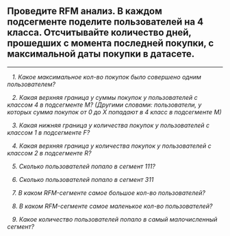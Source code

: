 ## Проведите RFM анализ. В каждом подсегменте поделите пользователей на 4 класса. Отсчитывайте количество дней, прошедших с момента последней покупки, с максимальной даты покупки в датасете.
_____
&nbsp;&nbsp;&nbsp;*1. Какое максимальное кол-во покупок было совершено одним пользователем?*

&nbsp;&nbsp;&nbsp;*2. Какая верхняя граница у суммы покупок у пользователей с классом 4 в подсегменте М? (Другими словами: пользователи, у которых сумма покупок от 0 до Х попадают в 4 класс в подсегменте М)*

&nbsp;&nbsp;&nbsp;*3. Какая нижняя граница у количества покупок у пользователей с классом 1 в подсегменте F?*

&nbsp;&nbsp;&nbsp;*4. Какая верхняя граница у количества покупок у пользователей с классом 2 в подсегменте R?*

&nbsp;&nbsp;&nbsp;*5. Сколько пользователей попало в сегмент 111?*

&nbsp;&nbsp;&nbsp;*6. Сколько пользователей попало в сегмент 311*

&nbsp;&nbsp;&nbsp;*7. В каком RFM-сегменте самое большое кол-во пользователей?*

&nbsp;&nbsp;&nbsp;*8. В каком RFM-сегменте самое маленькое кол-во пользователей?*

&nbsp;&nbsp;&nbsp;*9. Какое количество пользователей попало в самый малочисленный сегмент?*
